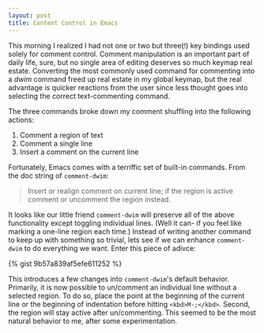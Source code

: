 ```yaml
---
layout: post
title: Content Control in Emacs
---
```


This morning I realized I had not one or two but three(!) key bindings used solely for comment control. Comment manipulation is an important part of daily life, sure, but no single area of editing deserves so much keymap real estate. Converting the most commonly used command for commenting into a *dwim* command freed up real estate in my global keymap, but the real advantage is quicker reactions from the user since less thought goes into selecting the correct text-commenting command.

The three commands broke down my comment shuffling into the following actions:

1. Comment a region of text
2. Comment a single line
3. Insert a comment on the current line

Fortunately, Emacs comes with a terriffic set of built-in commands. From the doc string of `comment-dwim`:

> Insert or realign comment on current line; if the region is active comment or uncomment the region instead.

It looks like our little friend `comment-dwim` will preserve all of the above functionality except toggling individual lines. (Well it can- if you feel like marking a one-line region each time.) Instead of writing another command to keep up with something so trivial, lets see if we can enhance `comment-dwim` to do everything we want. Enter this piece of adivce:

{% gist 9b57a839af5efe611252 %}

This introduces a few changes into `comment-dwim`'s default behavior. Primarily, it is now possible to un/comment an individual line without a selected region. To do so, place the point at the beginning of the current line or the beginning of indentation before hitting `<kbd>M-;</kbd>`. Second, the region will stay active after un/commenting. This seemed to be the most natural behavior to me, after some experimentation.
